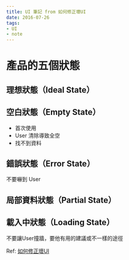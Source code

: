 ```yaml
---
title: UI 筆記 from 如何修正壞UI
date: 2016-07-26
tags:
- UI
- note
---
```


# 產品的五個狀態

<!-- more -->

## 理想狀態（Ideal State）

## 空白狀態（Empty State）
- 首次使用
- User 清除導致全空
- 找不到資料

## 錯誤狀態（Error State）
<div class="tip">
	不要嚇到 User
</div>

## 局部資料狀態（Partial State）

## 載入中狀態（Loading State）
<div class="tip">
	不要讓User撞牆，要他有用的建議或不一樣的途徑
</div>

Ref: [如何修正壞UI](https://medium.com/@zonble/%E7%BF%BB%E8%AD%AF-%E5%A6%82%E4%BD%95%E4%BF%AE%E6%AD%A3%E5%A3%9E-ui-2f972da15d5b#.n50384v8h)

